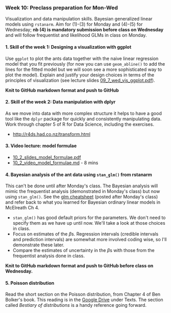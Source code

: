 ### Week 10: Preclass preparation for Mon-Wed

Visualization and data manipulation skills. Bayesian generalized linear models using `rstanarm`. Aim for (1)-(3) for Monday and (4)-(5) for Wednesday; **nb (4) is mandatory submission before class on Wednesday** and will follow frequentist and likelihood GLMs in class on Monday.



#### 1. Skill of the week 1: Designing a visualization with ggplot

Use `ggplot` to plot the ants data together with the naive linear regression model that you fit previously (for now you can use `geom_abline()` to add the lines for the fitted model but we will soon see a more sophisticated way to plot the model). Explain and justify your design choices in terms of the principles of visualization (see lecture slides [09_7_wed_vis_ggplot.pdf](09_7_wed_vis_ggplot.pdf)).

**Knit to GitHub markdown format and push to GitHub**



#### 2. Skill of the week 2: Data manipulation with dplyr

As we move into data with more complex structure it helps to have a good tool like the `dplyr` package for quickly and consistently manipulating data. Work through chapter 5 of R for Data Science, including the exercises.

* http://r4ds.had.co.nz/transform.html



#### 3. Video lecture: model formulae

* [10_2_slides_model_formulae.pdf](10_2_slides_model_formulae.pdf)
* [10_2_video_model_formulae.md](10_2_video_model_formulae.md) - 8 mins



#### 4. Bayesian analysis of the ant data using `stan_glm()` from rstanarm

This can't be done until after Monday's class. The Bayesian analysis will mimic the frequentist analysis (demonstrated in Monday's class) but now using `stan_glm()`. See the [glm cheatsheet](10_3_glm_cheatsheet.R) (posted after Monday's class) and refer back to what you learned for Bayesian ordinary linear models in McElreath Ch 4.

* `stan_glm()` has good default priors for the parameters. We don't need to specify them as we have up until now. We'll take a look at those choices in class.
* Focus on estimates of the $\beta$s. Regression intervals (credible intervals and prediction intervals) are somewhat more involved coding wise, so I'll demonstrate these later.
* Compare the estimates of uncertainty in the $\beta$s with those from the frequentist analysis done in class.

**Knit to GitHub markdown format and push to GitHub before class on Wednesday.**



#### 5. Poisson distribution

Read the short section on the Poisson distribution, from Chapter 4 of Ben Bolker's book. This reading is in the [Google Drive](https://drive.google.com/drive/folders/1hwgN0sMifgYSMrf8aOi4cJbjRKyTEKoT?usp=sharing) under Texts. The section called *Bestiary of distributions* is a handy reference going forward.



